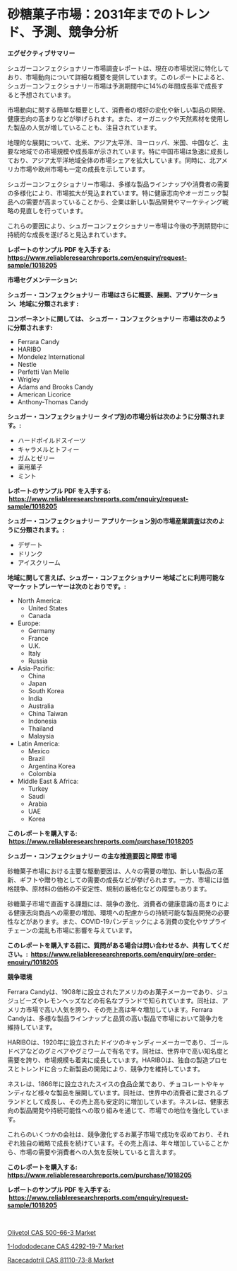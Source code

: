 <p><h1>砂糖菓子市場：2031年までのトレンド、予測、競争分析</h1></p><p><strong>エグゼクティブサマリー</strong></p>
<p><p>シュガーコンフェクショナリー市場調査レポートは、現在の市場状況に特化しており、市場動向について詳細な概要を提供しています。このレポートによると、シュガーコンフェクショナリー市場は予測期間中に14%の年間成長率で成長すると予想されています。</p><p>市場動向に関する簡単な概要として、消費者の嗜好の変化や新しい製品の開発、健康志向の高まりなどが挙げられます。また、オーガニックや天然素材を使用した製品の人気が増していることも、注目されています。</p><p>地理的な展開について、北米、アジア太平洋、ヨーロッパ、米国、中国など、主要な地域での市場規模や成長率が示されています。特に中国市場は急速に成長しており、アジア太平洋地域全体の市場シェアを拡大しています。同時に、北アメリカ市場や欧州市場も一定の成長を示しています。</p><p>シュガーコンフェクショナリー市場は、多様な製品ラインナップや消費者の需要の多様化により、市場拡大が見込まれています。特に健康志向やオーガニック製品への需要が高まっていることから、企業は新しい製品開発やマーケティング戦略の見直しを行っています。</p><p>これらの要因により、シュガーコンフェクショナリー市場は今後の予測期間中に持続的な成長を遂げると見込まれています。</p></p>
<p><strong>レポートのサンプル PDF を入手する: <a href="https://www.reliableresearchreports.com/enquiry/request-sample/1018205">https://www.reliableresearchreports.com/enquiry/request-sample/1018205</a></strong></p>
<p><strong>市場セグメンテーション:</strong></p>
<p><strong> シュガー・コンフェクショナリー 市場はさらに概要、展開、アプリケーション、地域に分類されます :</strong></p>
<p><strong>コンポーネントに関しては、 シュガー・コンフェクショナリー 市場は次のように分類されます: &nbsp;</strong></p>
<p><ul><li>Ferrara Candy</li><li>HARIBO</li><li>Mondelez International</li><li>Nestle</li><li>Perfetti Van Melle</li><li>Wrigley</li><li>Adams and Brooks Candy</li><li>American Licorice</li><li>Anthony-Thomas Candy</li></ul></p>
<p><strong> シュガー・コンフェクショナリー タイプ別の市場分析は次のように分類されます。:</strong></p>
<p><ul><li>ハードボイルドスイーツ</li><li>キャラメルとトフィー</li><li>ガムとゼリー</li><li>薬用菓子</li><li>ミント</li></ul></p>
<p><strong>レポートのサンプル PDF を入手する: &nbsp;<a href="https://www.reliableresearchreports.com/enquiry/request-sample/1018205">https://www.reliableresearchreports.com/enquiry/request-sample/1018205</a></strong></p>
<p><strong> シュガー・コンフェクショナリー アプリケーション別の市場産業調査は次のように分類されます。:</strong></p>
<p><ul><li>デザート</li><li>ドリンク</li><li>アイスクリーム</li></ul></p>
<p><strong>地域に関して言えば、シュガー・コンフェクショナリー 地域ごとに利用可能なマーケットプレーヤーは次のとおりです。:</strong></p>
<p><ul>
    <li>
        North America:
        <ul>
            <li>United States</li>
            <li>Canada</li>
        </ul>
    </li>
    <li>
        Europe:
        <ul>
            <li>Germany</li>
            <li>France</li>
            <li>U.K.</li>
            <li>Italy</li>
            <li>Russia</li>
        </ul>
    </li>
    <li>
        Asia-Pacific:
        <ul>
            <li>China</li>
            <li>Japan</li>
            <li>South Korea</li>
            <li>India</li>
            <li>Australia</li>
            <li>China Taiwan</li>
            <li>Indonesia</li>
            <li>Thailand</li>
            <li>Malaysia</li>
        </ul>
    </li>
    <li>
        Latin America:
        <ul>
            <li>Mexico</li>
            <li>Brazil</li>
            <li>Argentina Korea</li>
            <li>Colombia</li>
        </ul>
    </li>
    <li>
        Middle East & Africa:
        <ul>
            <li>Turkey</li>
            <li>Saudi</li>
            <li>Arabia</li>
            <li>UAE</li>
            <li>Korea</li>
        </ul>
    </li>
    </ul></p>
<p><strong>このレポートを購入する: &nbsp;<a href="https://www.reliableresearchreports.com/purchase/1018205">https://www.reliableresearchreports.com/purchase/1018205</a></strong></p>
<p><strong>シュガー・コンフェクショナリー の主な推進要因と障壁 市場</strong></p>
<p><p>砂糖菓子市場における主要な駆動要因は、人々の需要の増加、新しい製品の革新、ギフトや贈り物としての需要の成長などが挙げられます。一方、市場には価格競争、原材料の価格の不安定性、規制の厳格化などの障壁もあります。</p><p>砂糖菓子市場で直面する課題には、競争の激化、消費者の健康意識の高まりによる健康志向商品への需要の増加、環境への配慮からの持続可能な製品開発の必要性などがあります。また、COVID-19パンデミックによる消費の変化やサプライチェーンの混乱も市場に影響を与えています。</p></p>
<p><strong>このレポートを購入する前に、質問がある場合は問い合わせるか、共有してください。:&nbsp; <a href="https://www.reliableresearchreports.com/enquiry/pre-order-enquiry/1018205">https://www.reliableresearchreports.com/enquiry/pre-order-enquiry/1018205</a></strong></p>
<p><strong>競争環境</strong></p>
<p><p>Ferrara Candyは、1908年に設立されたアメリカのお菓子メーカーであり、ジュジュビーズやレモンヘッズなどの有名なブランドで知られています。同社は、アメリカ市場で高い人気を誇り、その売上高は年々増加しています。Ferrara Candyは、多様な製品ラインナップと品質の高い製品で市場において競争力を維持しています。</p><p>HARIBOは、1920年に設立されたドイツのキャンディーメーカーであり、ゴールドベアなどのグミベアやグミワームで有名です。同社は、世界中で高い知名度と需要を誇り、市場規模も着実に成長しています。HARIBOは、独自の製造プロセスとトレンドに合った新製品の開発により、競争力を維持しています。</p><p>ネスレは、1866年に設立されたスイスの食品企業であり、チョコレートやキャンディなど様々な製品を展開しています。同社は、世界中の消費者に愛されるブランドとして成長し、その売上高も安定的に増加しています。ネスレは、健康志向の製品開発や持続可能性への取り組みを通じて、市場での地位を強化しています。</p><p>これらのいくつかの会社は、競争激化するお菓子市場で成功を収めており、それぞれ独自の戦略で成長を続けています。その売上高は、年々増加していることから、市場の需要や消費者への人気を反映していると言えます。</p></p>
<p><strong>このレポートを購入する: &nbsp; <a href="https://www.reliableresearchreports.com/purchase/1018205">https://www.reliableresearchreports.com/purchase/1018205</a></strong></p>
<p><strong>レポートのサンプル PDF を入手する: &nbsp;<a href="https://www.reliableresearchreports.com/enquiry/request-sample/1018205">https://www.reliableresearchreports.com/enquiry/request-sample/1018205</a></strong><strong></strong></p>
<p>&nbsp;</p>
<p><p><a href="https://view.publitas.com/reportprime-1/olivetol-cas-500-66-3-market-size-growing-and-forecasted-for-period-from-2023-2030-and-provides-complete-market-analysis-of-this-market/">Olivetol CAS 500-66-3 Market</a></p><p><a href="https://view.publitas.com/reportprime-1/1-iodododecane-cas-4292-19-7-market-size-and-examines-its-market-scope-with-a-primary-focus-on-growth-opportunities-and-forecasted-trends-spanning-from-2023-to-2030/">1-Iodododecane CAS 4292-19-7 Market</a></p><p><a href="https://view.publitas.com/reportprime-1/racecadotril-cas-81110-73-8-market-furnish-information-about-market-size-market-share-market-dynamics-and-projections-spanning-from-2023-to-2030/">Racecadotril CAS 81110-73-8 Market</a></p></p>